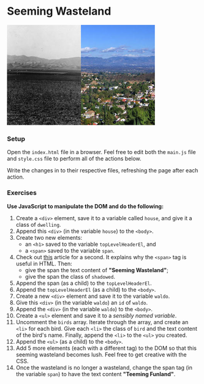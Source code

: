 # Seeming Wasteland

![San Fernando Valley](assets/san-fernando-valley.png)

### Setup

Open the `index.html` file in a browser. Feel free to edit both the
`main.js` file and `style.css` file to perform all of the actions below.

Write the changes in to their respective files, refreshing the page
after each action.

### Exercises

**Use JavaScript to manipulate the DOM and do the following:**

1.  Create a `<div>` element, save it to a variable called `house`, and 
    give it a class of `dwelling`.
2.  Append this `<div>` (in the variable `house`) to the `<body>`.
3.  Create two new elements:
    - an `<h1>` saved to the variable `topLevelHeaderEl`, and
    - a `<span>` saved to the variable `span`.
4.  Check out [this][span-article] article for a second. It explains why
    the `<span>` tag is useful in HTML. Then:
    - give the span the text content of **"Seeming Wasteland"**;
    - give the span the class of `shadowed`.
5.  Append the span (as a child) to the `topLevelHeaderEl`.
6.  Append the `topLevelHeaderEl` (as a child) to the `<body>`.
7.  Create a new `<div>` element and save it to the variable `waldo`.
8.  Give this `<div>` (in the variable `waldo`) an `id` of `waldo`.
9.  Append the `<div>` (in the variable `waldo`) to the `<body>`.
10. Create a `<ul>` element and save it to a *sensibly named variable*.
11. Uncomment the `birds` array. Iterate through the array, and create 
    an `<li>` for each bird. Give each `<li>` the class of `bird` and 
    the text content of the bird's name. Finally, append the `<li>` to
    the `<ul>` you created.
12. Append the `<ul>` (as a child) to the `<body>`.
13. Add 5 more elements (each with a different tag) to the DOM so that 
    this seeming wasteland becomes lush. Feel free to get creative with
    the CSS.
14. Once the wasteland is no longer a wasteland, change the span tag
    (in the variable `span`) to have the text content **"Teeming Funland"**.

<!-- LINKS -->

[span-article]: http://www.sitepoint.com/web-foundations/span-html-element
